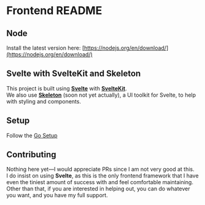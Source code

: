 # Frontend README

## Node
Install the latest version here: [https://nodejs.org/en/download/](https://nodejs.org/en/download/)

## Svelte with SvelteKit and Skeleton
This project is built using [**Svelte**](https://svelte.dev/docs/kit/introduction#What-is-Svelte) with [**SvelteKit**](https://svelte.dev/docs/kit/introduction#What-is-SvelteKit).  
We also use [**Skeleton**](https://www.skeleton.dev/docs/introduction) (soon not yet actually), a UI toolkit for Svelte, to help with styling and components.

## Setup
Follow the [Go Setup](go-README.md#setup)

## Contributing
Nothing here yet—I would appreciate PRs since I am not very good at this.  
I do insist on using **Svelte**, as this is the only frontend framework that I have even the tiniest amount of success with and feel comfortable maintaining.  
Other than that, if you are interested in helping out, you can do whatever you want, and you have my full support.

